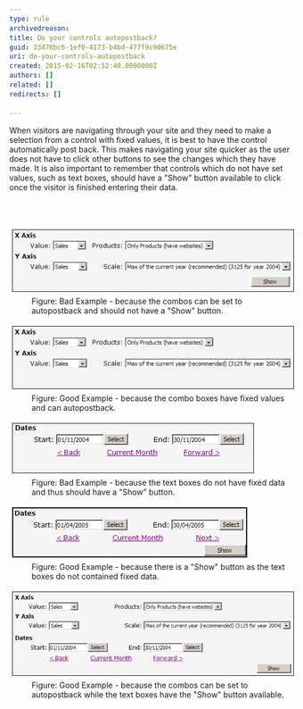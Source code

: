 ```yaml
---
type: rule
archivedreason: 
title: Do your controls autopostback?
guid: 33476bc6-1ef0-4173-b4bd-477f9c90675e
uri: do-your-controls-autopostback
created: 2015-02-16T02:52:40.0000000Z
authors: []
related: []
redirects: []

---
```



<p>When visitors are navigating through your site and they need 
     to make a selection from a control with fixed values, it is 
     best to have the control automatically post back. This makes 
     navigating your site quicker as the user does not have to 
     click other buttons to see the changes which they have made. 
     It is also important to remember that controls which do not 
     have set values, such as text boxes, should have a "Show" 
     button available to click once the visitor is finished 
     entering their data.
                </p>
<br><excerpt class='endintro'></excerpt><br>
<dl class="badImage"><dt> 
      <img border="1" src="../../assets/comboswithshowbutton.gif" alt="Bad" style="margin:5px;width:545px;" />
   </dt><dd>Figure: Bad Example - because the combos can be set to autopostback and should not have a "Show" button.</dd></dl><dl class="goodImage"><dt> 
      <img border="1" src="../../assets/autopostbackcombos.gif" alt="Combo boxes with fixed values" style="margin:5px;width:545px;" />
   </dt><dd>Figure: Good Example - because the combo boxes have fixed values and can autopostback.</dd></dl><dl class="badImage"><dt> 
      <img border="1" src="../../assets/textboxeswithnoshowbutton.gif" alt="Bad" style="margin:5px;width:432px;" />
   </dt><dd>Figure: Bad Example -  because the text boxes do not have fixed data and thus should have a "Show" button.</dd></dl><dl class="goodImage"><dt> 
      <img border="1" src="../../assets/textboxeswithshowbutton.gif" alt="Good" style="margin:5px;" />
   </dt><dd>Figure: Good Example -  because there is a "Show" button as the text boxes do not contained fixed data.</dd></dl><dl class="goodImage"><dt> 
      <img border="1" src="../../assets/autopostbackandshowbutton.gif" alt="Good" style="margin:5px;width:615px;" />
   </dt><dd>Figure: Good Example -  because the combos can be set to autopostback while the text boxes have the "Show" button available.</dd></dl>


